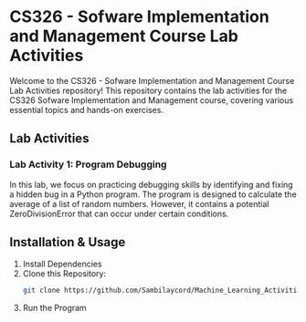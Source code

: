 # CS326 - Sofware Implementation and Management Course Lab Activities
Welcome to the CS326 - Sofware Implementation and Management Course Lab Activities repository! This repository contains the lab activities for the CS326 Sofware Implementation and Management course, covering various essential topics and hands-on exercises.

## Lab Activities
### Lab Activity 1: Program Debugging
In this lab, we focus on practicing debugging skills by identifying and fixing a hidden bug in a Python program. The program is designed to calculate the average of a list of random numbers. However, it contains a potential ZeroDivisionError that can occur under certain conditions.

## Installation & Usage
1. Install Dependencies
2. Clone this Repository:
   ``` bash
   git clone https://github.com/Sambilaycord/Machine_Learning_Activities.git
   ```
3. Run the Program

